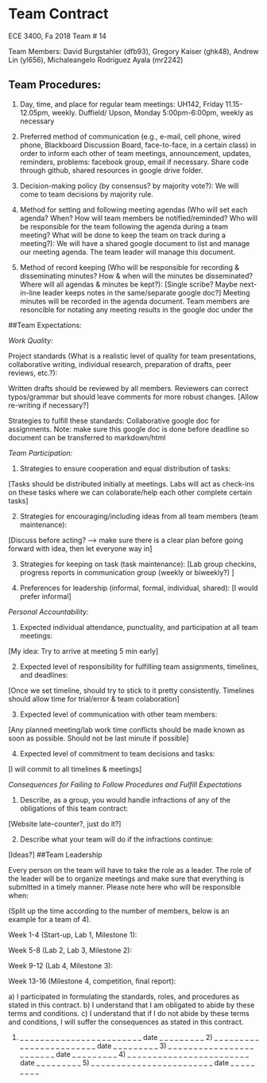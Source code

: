 # Team Contract
ECE 3400, Fa 2018 Team # 14

Team Members: David Burgstahler (dfb93), Gregory Kaiser (ghk48), Andrew Lin (yl656), Michaleangelo Rodriguez Ayala (mr2242)

## Team Procedures: 

1. Day, time, and place for regular team meetings:
UH142, Friday 11.15-12.05pm, weekly.
Duffield/ Upson, Monday 5:00pm-6:00pm, weekly as necessary

2. Preferred method of communication (e.g., e-mail, cell phone, wired phone, Blackboard Discussion Board, face-to-face, in a certain class) in order to inform each other of team meetings, announcement, updates, reminders, problems:
facebook group, email if necessary. 
Share code through github, shared resources in google drive folder. 


3. Decision-making policy (by consensus? by majority vote?):
We will come to team decisions by majority rule. 

4. Method for setting and following meeting agendas (Who will set each agenda? When? How will team members be notified/reminded? Who will be responsible for the team following the agenda during a team meeting? What will be done to keep the team on track during a meeting?):
We will have a shared google document to list and manage our meeting agenda. The team leader will manage this document. 

5. Method of record keeping (Who will be responsible for recording & disseminating minutes? How & when will the minutes be disseminated? Where will all agendas & minutes be kept?):
[Single scribe? Maybe next-in-line leader keeps notes in the same/separate google doc?]
Meeting minutes will be recorded in the agenda document. Team members are resoncible for notating any meeting results in the google doc under the 

##Team Expectations:

_Work Quality:_

Project standards (What is a realistic level of quality for team presentations, collaborative writing, individual research, preparation of drafts, peer reviews, etc.?):

Written drafts should be reviewed by all members. Reviewers can correct typos/grammar but should leave comments for more robust changes. [Allow re-writing if necessary?]

Strategies to fulfill these standards: Collaborative google doc for assignments. Note: make sure this google doc is done before deadline so document can be transferred to markdown/html

_Team Participation:_

1. Strategies to ensure cooperation and equal distribution of tasks: 

[Tasks should be distributed initially at meetings. Labs will act as check-ins on these tasks where we can colaborate/help each other complete certain tasks]

2. Strategies for encouraging/including ideas from all team members (team maintenance):

[Discuss before acting? --> make sure there is a clear plan before going forward with idea, then let everyone way in]

3. Strategies for keeping on task (task maintenance):
[Lab group checkins, progress reports in communication group (weekly or biweekly?) ]

4. Preferences for leadership (informal, formal, individual, shared): [I would prefer informal]

_Personal Accountability:_

1. Expected individual attendance, punctuality, and participation at all team meetings: 

[My idea: Try to arrive at meeting 5 min early]

2. Expected level of responsibility for fulfilling team assignments, timelines, and deadlines:

[Once we set timeline, should try to stick to it pretty consistently. Timelines should allow time for trial/error & team colaboration]

3. Expected level of communication with other team members: 

[Any planned meeting/lab work time conflicts should be made known as soon as possible. Should not be last minute if possible]

4. Expected level of commitment to team decisions and tasks:

[I will commit to all timelines & meetings]

_Consequences for Failing to Follow Procedures and Fulfill Expectations_

1. Describe, as a group, you would handle infractions of any of the obligations of this team contract:

[Website late-counter?, just do it?]

2. Describe what your team will do if the infractions continue:

[Ideas?]
##Team Leadership

Every person on the team will have to take the role as a leader. The role of the leader will be to organize meetings and make sure that everything is submitted in a timely manner. Please note here who will be responsible when:

(Split up the time according to the number of members, below is an example for a team of 4).

Week 1-4 (Start-up, Lab 1, Milestone 1):

Week 5-8 (Lab 2, Lab 3, Milestone 2): 

Week 9-12 (Lab 4, Milestone 3):

Week 13-16 (Milestone 4, competition, final report):

a)    I participated in formulating the standards, roles, and procedures as stated in this contract. b)    I understand that I am obligated to abide by these terms and conditions. c)    I understand that if I do not abide by these terms and conditions, I will suffer the consequences as stated in this contract.

1) _ _ _ _ _ _ _ _ _ _ _ _ _ _ _ _ _ _ _ _ _ _ _ _ date _ _ _ _ _ _ _ _ _ 2) _ _ _ _ _ _ _ _ _ _ _ _ _ _ _ _ _ _ _ _ _ _ _ _ date _ _ _ _ _ _ _ _ _ 3) _ _ _ _ _ _ _ _ _ _ _ _ _ _ _ _ _ _ _ _ _ _ _ _ date _ _ _ _ _ _ _ _ _ 4) _ _ _ _ _ _ _ _ _ _ _ _ _ _ _ _ _ _ _ _ _ _ _ _ date _ _ _ _ _ _ _ _ _ 5) _ _ _ _ _ _ _ _ _ _ _ _ _ _ _ _ _ _ _ _ _ _ _ _ date _ _ _ _ _ _ _ _ _


